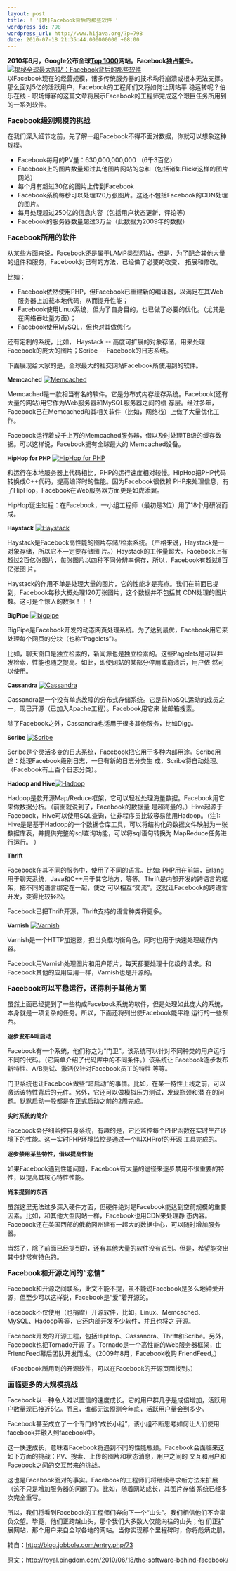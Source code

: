 ```yaml
---
layout: post
title: ! '[转]Facebook背后的那些软件 '
wordpress_id: 798
wordpress_url: http://www.hijava.org/?p=798
date: 2010-07-18 21:35:44.000000000 +08:00
---
```

<div id="news_content"><strong> 2010年6月，Google公布全球<a rel="nofollow" href="http://www.google.com/adplanner/static/top1000/" target="_blank">Top 1000</a>网站。Facebook独占鳌头。</strong></div>
<div><strong>
</strong></div>
<div id="news_content">
<div><a id="attachment565" rel="Lightbox_73" href="http://forum.jobbole.com/attachment.php?attachmentid=565&amp;d=1278674157"><img title="揭秘全球最大网站：Facebook背后的那些软件" src="http://forum.jobbole.com/attachment.php?attachmentid=565&amp;d=1278674157" border="0" alt="揭秘全球最大网站：Facebook背后的那些软件" /></a></div>
<div></div>
以Facebook现在的经营规模，诸多传统服务器的技术均将崩溃或根本无法支撑。那么面对5亿的活跃用户，Facebook的工程师们又将如何让网站平 稳运转呢？伯乐在线 - 职场博客的这篇文章将展示Facebook的工程师完成这个艰巨任务所用到的一系列软件。

<span style="font-size: medium;"><strong>Facebook级别规模的挑战</strong></span>

在我们深入细节之前，先了解一组Facebook不得不面对数据，你就可以想象这种规模。
<ul>
	<li> Facebook每月的PV量：630,000,000,000 （6千3百亿）</li>
	<li> Facebook上的图片数量超过其他图片网站的总和（包括诸如Flickr这样的图片网站）</li>
	<li> 每个月有超过30亿的图片上传到Facebook</li>
	<li> Facebook系统每秒可以处理120万张图片。这还不包括Facebook的CDN处理的图片。</li>
	<li> 每月处理超过250亿的信息内容（包括用户状态更新，评论等）</li>
	<li> Facebook的服务器数量超过3万台（此数据为2009年的数据）</li>
</ul>
<span style="font-size: medium;"><strong>Facebook所用的软件</strong></span>

从某些方面来说，Facebook还是属于LAMP类型网站，但是，为了配合其他大量的组件和服务，Facebook对已有的方法，已经做了必要的改变、 拓展和修改。

比如：
<ul>
	<li> Facebook依然使用PHP，但Facebook已重建新的编译器，以满足在其Web服务器上加载本地代码，从而提升性能；</li>
	<li> Facebook使用Linux系统，但为了自身目的，也已做了必要的优化。（尤其是在网络吞吐量方面）；</li>
	<li> Facebook使用MySQL，但也对其做优化。</li>
</ul>
还有定制的系统，比如， Haystack -- 高度可扩展的对象存储，用来处理Facebook的庞大的图片；Scribe --  Facebook的日志系统。

下面展现给大家的是，全球最大的社交网站Facebook所使用到的软件。

<span style="font-size: small;"><strong>Memcached</strong></span> <a id="attachment557" rel="Lightbox_73" href="http://forum.jobbole.com/attachment.php?attachmentid=557&amp;d=1278672290"><img title="Memcached" src="http://forum.jobbole.com/attachment.php?attachmentid=557&amp;d=1278672290" border="0" alt="Memcached" /></a>

Memcached是一款相当有名的软件。它是分布式内存缓存系统。Facebook(还有大量的网站)用它作为Web服务器和MySQL服务器之间的缓 存层。经过多年，Facebook已在Memcached和其相关软件（比如，网络栈）上做了大量优化工作。

Facebook运行着成千上万的Memcached服务器，借以及时处理TB级的缓存数据。可以这样说，Facebook拥有全球最大的 Memcached设备。

<span style="font-size: small;"><strong>HipHop for PHP</strong></span> <a id="attachment558" rel="Lightbox_73" href="http://forum.jobbole.com/attachment.php?attachmentid=558&amp;d=1278672539"><img title="HipHop for PHP" src="http://forum.jobbole.com/attachment.php?attachmentid=558&amp;d=1278672539" border="0" alt="HipHop for PHP" /></a>

和运行在本地服务器上代码相比，PHP的运行速度相对较慢。HipHop把PHP代码转换成C++代码，提高编译时的性能。因为Facebook很依赖 PHP来处理信息，有了HipHop，Facebook在Web服务器方面更是如虎添翼。

HipHop诞生过程：在Facebook，一小组工程师（最初是3位）用了18个月研发而成。

<span style="font-size: small;"><strong>Haystack</strong></span> <a id="attachment559" rel="Lightbox_73" href="http://forum.jobbole.com/attachment.php?attachmentid=559&amp;d=1278672619"><img title="Haystack" src="http://forum.jobbole.com/attachment.php?attachmentid=559&amp;d=1278672619" border="0" alt="Haystack" /></a>

Haystack是Facebook高性能的图片存储/检索系统。（严格来说，Haystack是一对象存储，所以它不一定要存储图 片。）Haystack的工作量超大。Facebook上有超过2百亿张图片，每张图片以四种不同分辨率保存，所以，Facebook有超过8百亿张图 片。

Haystack的作用不单是处理大量的图片，它的性能才是亮点。我们在前面已提到，Facebook每秒大概处理120万张图片，这个数据并不包括其 CDN处理的图片数。这可是个惊人的数据！！！

<span style="font-size: small;"><strong>BigPipe</strong></span> <a id="attachment560" rel="Lightbox_73" href="http://forum.jobbole.com/attachment.php?attachmentid=560&amp;d=1278672692"><img title="bigpipe" src="http://forum.jobbole.com/attachment.php?attachmentid=560&amp;d=1278672692" border="0" alt="bigpipe" /></a>

BigPipe是Facebook开发的动态网页处理系统。为了达到最优，Facebook用它来处理每个网页的分块（也称“Pagelets”）。

比如，聊天窗口是独立检索的，新闻源也是独立检索的。这些Pagelets是可以并发检索，性能也随之提高。如此，即使网站的某部分停用或崩溃后，用户依 然可以使用。

<span style="font-size: small;"><strong>Cassandra</strong></span> <a id="attachment561" rel="Lightbox_73" href="http://forum.jobbole.com/attachment.php?attachmentid=561&amp;d=1278672747"><img title="Cassandra" src="http://forum.jobbole.com/attachment.php?attachmentid=561&amp;d=1278672747" border="0" alt="Cassandra" /></a>

Cassandra是一个没有单点故障的分布式存储系统。它是前NoSQL运动的成员之一，现已开源（已加入Apache工程）。Facebook用它来 做邮箱搜索。

除了Facebook之外，Cassandra也适用于很多其他服务，比如Digg。

<span style="font-size: small;"><strong>Scribe</strong></span> <a id="attachment562" rel="Lightbox_73" href="http://forum.jobbole.com/attachment.php?attachmentid=562&amp;d=1278672821"><img title="Scribe" src="http://forum.jobbole.com/attachment.php?attachmentid=562&amp;d=1278672821" border="0" alt="Scribe" /></a>

Scribe是个灵活多变的日志系统，Facebook把它用于多种内部用途。Scribe用途：处理Facebook级别日志，一旦有新的日志分类生 成，Scribe将自动处理。（Facebook有上百个日志分类）。

<span style="font-size: small;"><strong>Hadoop and Hive</strong></span><a id="attachment563" rel="Lightbox_73" href="http://forum.jobbole.com/attachment.php?attachmentid=563&amp;d=1278672841"><img title="Hadoop" src="http://forum.jobbole.com/attachment.php?attachmentid=563&amp;d=1278672841" border="0" alt="Hadoop" /></a>

Hadoop是款开源Map/Reduce框架，它可以轻松处理海量数据。Facebook用它来做数据分析。（前面就说到了，Facebook的数据量 是超海量的。）Hive起源于Facebook，Hive可以使用SQL查询，让非程序员比较容易使用Hadoop。（注1:  Hive是是基于Hadoop的一个数据仓库工具，可以将结构化的数据文件映射为一张数据库表，并提供完整的sql查询功能，可以将sql语句转换为 MapReduce任务进行运行。 ）

<span style="font-size: small;"><strong>Thrift</strong></span>

Facebook在其不同的服务中，使用了不同的语言。比如:  PHP用在前端，Erlang用于聊天系统，Java和C++用于其它地方，等等。Thrift是内部开发的跨语言的框架，把不同的语言绑定在一起，使之 可以相互“交流”。这就让Facebook的跨语言开发，变得比较轻松。

Facebook已把Thrift开源，Thrift支持的语言种类将更多。

<span style="font-size: small;"><strong>Varnish</strong></span> <a id="attachment564" rel="Lightbox_73" href="http://forum.jobbole.com/attachment.php?attachmentid=564&amp;d=1278672912"><img title="Varnish" src="http://forum.jobbole.com/attachment.php?attachmentid=564&amp;d=1278672912" border="0" alt="Varnish" /></a>

Varnish是一个HTTP加速器，担当负载均衡角色，同时也用于快速处理缓存内容。

Facebook用Varnish处理图片和用户照片，每天都要处理十亿级的请求。和Facebook其他的应用应用一样，Varnish也是开源的。

<span style="font-size: medium;"><strong>Facebook可以平稳运行，还得利于其他方面</strong></span>

虽然上面已经提到了一些构成Facebook系统的软件，但是处理如此庞大的系统，本身就是一项复杂的任务。所以，下面还将列出使Facebook能平稳 运行的一些东西。

<span style="font-size: small;"><strong>逐步发布&amp;暗启动</strong></span>

Facebook有一个系统，他们称之为“门卫”。该系统可以针对不同种类的用户运行不同的代码。（它简单介绍了代码库中的不同条件。）该系统让 Facebook逐步发布新特性、A/B测试、激活仅针对Facebook员工的特性 等等。

门卫系统也让Facebook做些“暗启动”的事情。比如，在某一特性上线之前，可以激活该特性背后的元件。另外，它还可以做模拟压力测试，发现瓶颈和潜 在的问题。默默启动一般都是在正式启动之前的2周完成。

<strong><span style="font-size: small;">实时系统的简介</span></strong>

Facebook会仔细监控自身系统，有趣的是，它还监控每个PHP函数在实时生产环境下的性能。这一实时PHP环境监控是通过一个叫XHProf的开源 工具完成的。

<span style="font-size: small;"><strong>逐步禁用某些特性，借以提高性能</strong></span>

如果Facebook遇到性能问题，Facebook有大量的途径来逐步禁用不很重要的特性，以提高其核心特性性能。

<span style="font-size: small;"><strong>尚未提到的东西</strong></span>

虽然这里无法过多深入硬件方面，但硬件绝对是Facebook能达到空前规模的重要因素。比如，和其他大型网站一样，Facebook也用CDN来处理静 态内容。Facebook还在美国西部的俄勒冈州建有一超大的数据中心，可以随时增加服务器。

当然了，除了前面已经提到的，还有其他大量的软件没有说到。但是，希望能突出其中非常有特色的。

<strong><span style="font-size: medium;">Facebook和开源之间的“恋情”</span></strong>

Facebook和开源之间联系，此文不能不提，虽不能说Facebook是多么地钟爱开源，但至少可以这样说，Facebook是“爱”着开源的。

Facebook不仅使用（也捐赠）开源软件，比如，Linux、Memcached、MySQL、Hadoop等等，它还内部开发不少软件，并且也将之 开源。

Facebook开发的开源工程，包括HipHop、Cassandra、Thrift和Scribe。另外，Facebook也把Tornado开源 了。Tornado是一个高性能的Web服务器框架，由FriendFeed幕后团队开发而成。（2009年8月，Facebook收购 FriendFeed。）

（Facebook所用到的开源软件，可以在Facebook的开源页面找到。）

<span style="font-size: medium;"><strong>面临更多的大规模挑战</strong></span>

Facebook以一种令人难以置信的速度成长。它的用户群几乎是成倍增加，活跃用户数量现已接近5亿。而且，谁都无法预测今年底，活跃用户量会到多少。

Facebook甚至成立了一个专门的“成长小组”，该小组不断思考如何让人们使用facebook并融入到facebook中。

这一快速成长，意味着Facebook将遇到不同的性能瓶颈。Facebook会面临来这如下方面的挑战：PV、搜索、上传的图片和状态消息，用户之间的 交互和用户和Facebook之间的交互带来的挑战。

这也是Facebook面对的事实。Facebook的工程师们将继续寻求新方法来扩展（这不只是增加服务器的问题了）。比如，随着网站成长，其图片存储 系统已经多次完全重写。

所以，我们将看到Facebook的工程师们奔向下一个“山头”。我们相信他们不会辜负众望。毕竟，他们正跨越山头，那个我们大多数人仅能向往的山头；他 们正扩展网站，那个用户来自全球各地的网站。当你实现那个里程碑时，你将彪炳史册。

</div>
转自：<a href="http://blog.jobbole.com/entry.php/73" target="_blank">http://blog.jobbole.com/entry.php/73</a>

原文：<a href="http://royal.pingdom.com/2010/06/18/the-software-behind-facebook/" target="_blank">http://royal.pingdom.com/2010/06/18/the-software-behind-facebook/</a>
